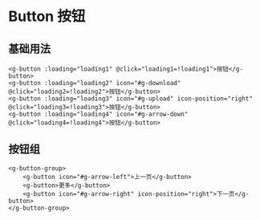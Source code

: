 # Button 按钮

## 基础用法

<ClientOnly>
  <g-button-1></g-button-1>
</ClientOnly>

```vue
<g-button :loading="loading1" @click="loading1=!loading1">按钮</g-button>
<g-button :loading="loading2" icon="#g-download" @click="loading2=!loading2">按钮</g-button>
<g-button :loading="loading3" icon="#g-upload" icon-position="right" @click="loading3=!loading3">按钮</g-button>
<g-button :loading="loading4" icon="#g-arrow-down" @click="loading4=!loading4">按钮</g-button>
```

## 按钮组

<ClientOnly>
  <g-button-2></g-button-2>
</ClientOnly>

```vue
<g-button-group>
    <g-button icon="#g-arrow-left">上一页</g-button>
    <g-button>更多</g-button>
    <g-button icon="#g-arrow-right" icon-position="right">下一页</g-button>
</g-button-group>
```